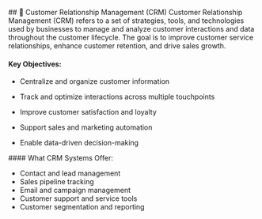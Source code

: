 ## 📌 Customer Relationship Management (CRM)
Customer Relationship Management (CRM) refers to a set of strategies, tools, and technologies used by businesses to manage and analyze customer interactions and data throughout the customer lifecycle. The goal is to improve customer service relationships, enhance customer retention, and drive sales growth.

#### Key Objectives:

- Centralize and organize customer information

- Track and optimize interactions across multiple touchpoints

- Improve customer satisfaction and loyalty

- Support sales and marketing automation

- Enable data-driven decision-making

#### What CRM Systems Offer:

- Contact and lead management
- Sales pipeline tracking
- Email and campaign management
- Customer support and service tools
- Customer segmentation and reporting



